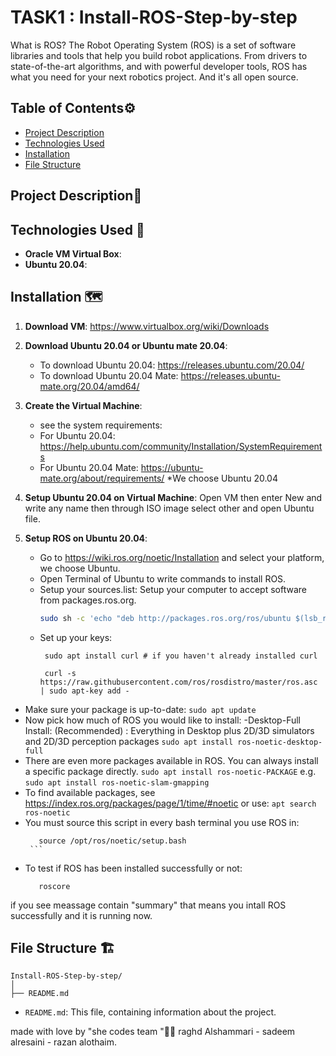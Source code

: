 # TASK1 : Install-ROS-Step-by-step

What is ROS?
 The Robot Operating System (ROS) is a set of software libraries and tools that help you build robot applications. From drivers to state-of-the-art algorithms, and with powerful developer tools, ROS has what you need for your next robotics project. And it's all open source.
## Table of Contents⚙️
- [Project Description](#project-description)
- [Technologies Used](#technologies-used)
- [Installation](#installation)
- [File Structure](#file-structure)

## Project Description📝


## Technologies Used 🔧

- **Oracle VM Virtual Box**:
- **Ubuntu 20.04**:

## Installation 🗺️

1. **Download VM**:
    https://www.virtualbox.org/wiki/Downloads

2. **Download Ubuntu 20.04 or Ubuntu mate 20.04**:
    - To download Ubuntu 20.04: https://releases.ubuntu.com/20.04/
    - To download Ubuntu 20.04 Mate: https://releases.ubuntu-mate.org/20.04/amd64/

3. **Create the Virtual Machine**:
    - see the system requirements:
    - For Ubuntu 20.04: https://help.ubuntu.com/community/Installation/SystemRequirements
    - For Ubuntu 20.04 Mate: https://ubuntu-mate.org/about/requirements/
     *We choose Ubuntu 20.04

4. **Setup Ubuntu 20.04 on Virtual Machine**:
     Open VM then enter New and write any name then through ISO image select other and open Ubuntu file.

5. **Setup ROS on Ubuntu 20.04**:
    - Go to https://wiki.ros.org/noetic/Installation and select your platform, we choose Ubuntu.
    - Open Terminal of Ubuntu to write commands to install ROS.
    - Setup your sources.list: Setup your computer to accept software from packages.ros.org.
        ```sh
        sudo sh -c 'echo "deb http://packages.ros.org/ros/ubuntu $(lsb_release -sc) main" > /etc/apt/sources.list.d/ros-latest.list'
        ```
    - Set up your keys:
       ```
        sudo apt install curl # if you haven't already installed curl
       ```
       ```
        curl -s https://raw.githubusercontent.com/ros/rosdistro/master/ros.asc | sudo apt-key add -
       ```
- Make sure your package is up-to-date:
      ```
       sudo apt update
        ```
- Now pick how much of ROS you would like to install: 
    -Desktop-Full Install: (Recommended) : Everything in Desktop plus 2D/3D simulators and 2D/3D perception packages
        ```
        sudo apt install ros-noetic-desktop-full
        ```
- There are even more packages available in ROS. You can always install a specific package directly.
        ```
        sudo apt install ros-noetic-PACKAGE
        ```
        e.g.
        ```
        sudo apt install ros-noetic-slam-gmapping
        ```
- To find available packages, see https://index.ros.org/packages/page/1/time/#noetic or use:
       ```
        apt search ros-noetic
        ```
- You must source this script in every bash terminal you use ROS in:
     ```
        source /opt/ros/noetic/setup.bash
      ```
- To test if ROS has been installed successfully or not:
     ```
        roscore
    ```
if you see meassage contain "summary" that means you intall ROS successfully and it is running now.




## File Structure 🏗️

```
Install-ROS-Step-by-step/
│
├── README.md
```
- `README.md`: This file, containing information about the project.

made with love by "she codes team "🤍😄
raghd Alshammari - sadeem alresaini - razan alothaim.
